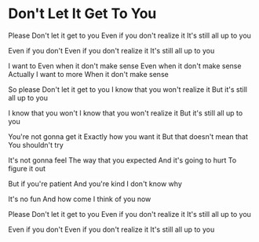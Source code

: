 # Don't Let It Get To You

Please
Don't let it get to you
Even if you don't realize it
It's still all up to you

Even if you don't
Even if you don't realize it
It's still all up to you

I want to
Even when it don't make sense
Even when it don't make sense
Actually I want to more
When it don't make sense

So please
Don't let it get to you
I know that you won't realize it
But it's still all up to you

I know that you won't
I know that you won't realize it
But it's still all up to you

You're not gonna get it
Exactly how you want it
But that doesn't mean that 
You shouldn't try

It's not gonna feel
The way that you expected
And it's going to hurt
To figure it out

But if you're patient
And you're kind
I don't know why

It's no fun
And how come
I think of you now

Please
Don't let it get to you
Even if you don't realize it
It's still all up to you

Even if you don't
Even if you don't realize it
It's still all up to you
